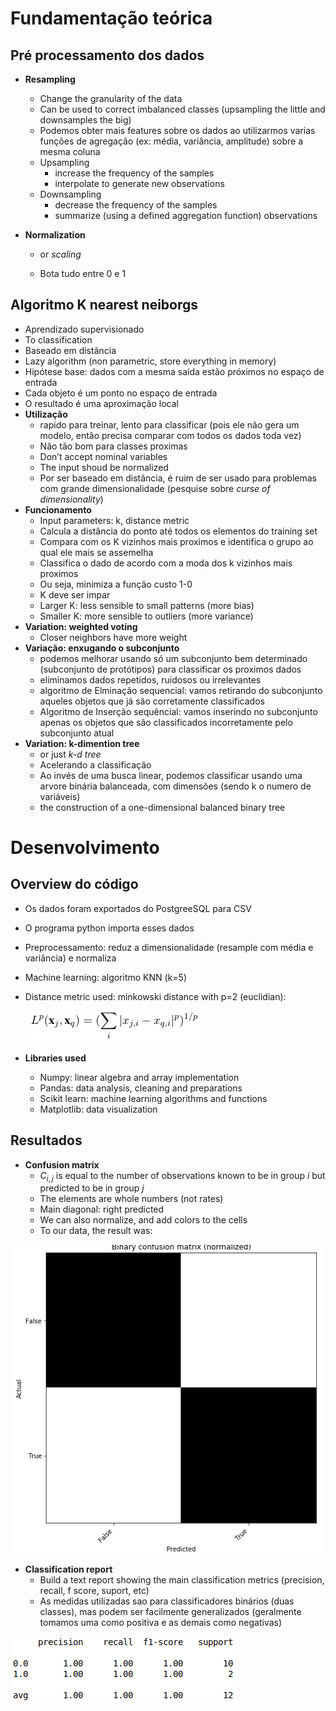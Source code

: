 # Fundamentação teórica

## Pré processamento dos dados

* **Resampling**
  * Change the granularity of the data
  * Can be used to correct imbalanced classes (upsampling the little and downsamples the big)
  * Podemos obter mais features sobre os dados ao utilizarmos varias funções de agregação (ex: média, variância, amplitude) sobre a mesma coluna
  * Upsampling
    * increase the frequency of the samples
    * interpolate to generate new observations
  * Downsampling
    * decrease the frequency of the samples
    * summarize (using a defined aggregation function) observations

* **Normalization**

  * or *scaling*

  * Bota tudo entre 0 e 1

## Algoritmo K nearest neiborgs

* Aprendizado supervisionado 
* To classification 
* Baseado em distância
* Lazy algorithm (non parametric, store everything in memory)
* Hipótese base: dados com a mesma saída estão próximos no espaço de entrada
* Cada objeto é um ponto no espaço de entrada 
* O resultado é uma aproximação local 
* **Utilização**
  * rapido para treinar, lento para classificar (pois ele não gera um modelo, então precisa comparar com todos os dados toda vez)
  * Não tão bom para classes proximas 
  * Don’t accept nominal variables
  * The input shoud be normalized 
  * Por ser baseado em distância, é ruim de ser usado para problemas com grande dimensionalidade (pesquise sobre *curse of dimensionality*)
* **Funcionamento**
  * Input parameters: k, distance metric
  * Calcula a distância do ponto até todos os elementos do training set
  * Compara com os K vizinhos mais proximos e identifica o grupo ao qual ele mais se assemelha 
  * Classifica o dado de acordo com a moda dos k vizinhos mais proximos
  * Ou seja, minimiza a função custo 1-0
  * K deve ser impar 
  * Larger K: less sensible to small patterns (more bias)
  * Smaller K: more sensible to outliers (more variance)
* **Variation: weighted voting**
  * Closer neighbors have more weight 
* **Variação: enxugando o subconjunto**
  * podemos melhorar usando só um subconjunto bem determinado (subconjunto de protótipos) para classificar os proximos dados
  * eliminamos dados repetidos, ruidosos ou irrelevantes 
  * algoritmo de Elminação sequencial: vamos retirando do subconjunto aqueles objetos que já são corretamente classificados 
  * Algoritmo de Inserção sequêncial: vamos inserindo no subconjunto apenas os objetos que são classificados incorretamente pelo subconjunto atual 
* **Variation: k-dimention tree**
  * or just *k-d tree* 
  * Acelerando a classificação
  * Ao invés de uma busca linear, podemos classificar usando uma arvore binária balanceada, com dimensões (sendo k o numero de variáveis)
  * the construction of a one-dimensional balanced binary tree

# Desenvolvimento

## Overview do código
  * Os dados foram exportados do PostgreeSQL para CSV

  * O programa python importa esses dados

  * Preprocessamento: reduz a dimensionalidade (resample com média e variância) e normaliza

  * Machine learning: algoritmo KNN (k=5)

  * Distance metric used: minkowski distance with p=2 (euclidian):

    ![1553617757275](images/1553617757275.png)

* **Libraries used**

  * Numpy: linear algebra and array implementation
  * Pandas: data analysis, cleaning and preparations
  * Scikit learn: machine learning algorithms and functions
  * Matplotlib: data visualization
## Resultados

* **Confusion matrix**
  * $C_{i,j}$ is equal to the number of observations known to be in group $i$ but
    predicted to be in group $j$
  * The elements are whole numbers (not rates)
  * Main diagonal: right predicted
  * We can also normalize, and add colors to the cells
  * To our data, the result was:

![1553615499409](images/1553615499409.png)

* **Classification report**
  * Build a text report showing the main classification metrics (precision, recall, f score, suport, etc)
  * As medidas utilizadas sao para classificadores binários (duas classes), mas podem ser facilmente generalizados (geralmente tomamos uma como positiva e as demais como negativas)

![1553615513978](images/1553615513978.png)